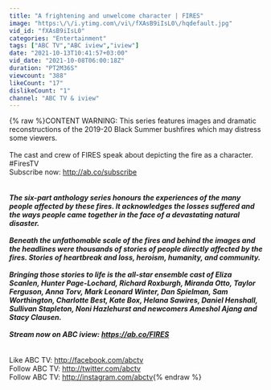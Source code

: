 ```yaml
---
title: "A frightening and unwelcome character | FIRES"
image: "https:\/\/i.ytimg.com\/vi\/fXAsB9iIsL0\/hqdefault.jpg"
vid_id: "fXAsB9iIsL0"
categories: "Entertainment"
tags: ["ABC TV","ABC iview","iview"]
date: "2021-10-13T10:41:57+03:00"
vid_date: "2021-10-08T06:00:18Z"
duration: "PT2M36S"
viewcount: "388"
likeCount: "17"
dislikeCount: "1"
channel: "ABC TV & iview"
---
```

{% raw %}CONTENT WARNING: This series features images and dramatic reconstructions of the 2019-20 Black Summer bushfires which may distress some viewers.<br /><br />The cast and crew of FIRES speak about depicting the fire as a character. #FiresTV<br />Subscribe now: <a rel="nofollow" target="blank" href="http://ab.co/subscribe">http://ab.co/subscribe</a><br />___________________________________________<br /><br />The six-part anthology series honours the experiences of the many people affected by these fires. It acknowledges the losses suffered and the ways people came together in the face of a devastating natural disaster.<br /><br />Beneath the unfathomable scale of the fires and behind the images and the headlines were thousands of stories of people directly affected by the fires. Stories of heartbreak and loss, heroism, humanity, and community.  <br /><br />Bringing those stories to life is the all-star ensemble cast of Eliza Scanlen, Hunter Page-Lochard, Richard Roxburgh, Miranda Otto, Taylor Ferguson, Anna Torv, Mark Leonard Winter, Dan Spielman, Sam Worthington, Charlotte Best, Kate Box, Helana Sawires, Daniel Henshall, Sullivan Stapleton, Noni Hazlehurst and newcomers Ameshol Ajang and Stacy Clausen.<br /><br />Stream now on ABC iview: <a rel="nofollow" target="blank" href="https://ab.co/FIRES">https://ab.co/FIRES</a> <br />___________________________________________<br /><br />Like ABC TV: <a rel="nofollow" target="blank" href="http://facebook.com/abctv">http://facebook.com/abctv</a><br />Follow ABC TV: <a rel="nofollow" target="blank" href="http://twitter.com/abctv">http://twitter.com/abctv</a><br />Follow ABC TV: <a rel="nofollow" target="blank" href="http://instagram.com/abctv">http://instagram.com/abctv</a>{% endraw %}
